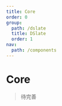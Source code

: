 ```yaml
---
title: Core
order: 0
group:
  path: /dslate
  title: DSlate
  order: 1
nav:
  path: /components
---
```


# Core

> 待完善
